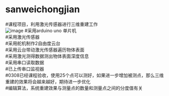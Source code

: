 # sanweichongjian
#课程项目，利用激光传感器进行三维重建工作  
 ![image](https://github.com/summerlikey/sanweichongjian/raw/master/image/25point.png) 
#采用arduino uno 单片机  
#采用激光传感器  
#采用舵机制作2自由度云台  
#采用云台带动激光传感器遍历物体表面  
#采用激光测得数据测出物体表面深度信息  
#采用串口读取数据  
#已上传串口监视器  
#0308已经课程验收，使用25个点可以测好，如果进一步增加被测点，那么三维重建的效果将会越来越好，期待进一步优化  
#编辑算法，系统重建效果与测量点的数量和测量点之间的分度值有关  
